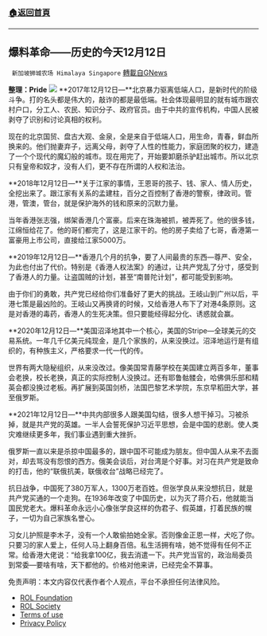 ###  [:house:返回首頁](https://github.com/ourhimalayas/txt)
---


## 爆料革命——历史的今天12月12日
` 新加坡狮城农场 Himalaya Singapore` [轉載自GNews](https://gnews.org/zh-hans/1897408/)

**整理：Pride**
![](https://assets.gnews.org/wp-content/uploads/2022/01/Screenshot-2022-01-23-162634.png)
**2017年12月12日—**北京暴力驱离低端人口，是新时代的阶级斗争。打的名头都是伟大的，敲诈的都是最低端。社会体现最明显的就有城市跟农村户口，分工人、农民、知识分子、政府官员。由于中共的宣传机构，中国人民被剥夺了识别和讨论真相的权利。

现在的北京国贸、盘古大观、金泉，全是来自于低端人口，用生命，青春，鲜血所换来的。他们抛妻弃子，远离父母，剥夺了人性的性能力，家庭团聚的权力，建造了一个个现代的魔幻般的城市。现在用完了，开始要卸磨杀驴赶出城市。所以北京只有皇帝和奴才，没有人们，更不存在所谓的人权和法治。

**2018年12月12日—**关于江家的事情，王恩哥的孩子、钱、家人、情人历史，全挖出来了。跟江家有关系的孟建柱，百分之百控制了香港的警察，律政司。管港，管澳，管台，就是保护海外的钱和原来的沉默力量。

当年香港张志强，绑架香港几个富豪。后来在珠海被抓，被弄死了。他的很多钱，江绵恒给花了。他的哥们都完了，这是江家干的。他的房子卖给了七哥，香港第一富豪用上市公司，直接给江家5000万。

**2019年12月12日—**香港几个月的抗争，要了人间最贵的东西—尊严、安全，为此也付出了代价。特别是《香港人权法案》的通过，让共产党乱了分寸，感受到了香港人的力量。让盗国贼的计划，甚至“南普陀计划”，都可能受到影响。

由于你们的勇敢，共产党已经给你们准备好了更大的挑战。王岐山到广州以后，平港七策是最凶险的。王岐山又再换肾的时候，又给香港人布下了对港4条原则。这是对香港的毒药，香港人的生死决策。但只要能经得起分化、诱惑就会赢。

**2020年12月12日—**美国沼泽地其中一个核心，美国的Stripe—全球美元的交易系统。一年几千亿美元纯现金，是几个家族的，从来没换过。沼泽地运行是有组织的，有种族主义，严格要求一代一代的传。

世界有两大隐秘组织，从来没改过。像美国常青藤学校在美国建立两百多年，董事会老换，校长老换，真正的实际控制人没换过。还有耶鲁骷髅会，哈佛俱乐部和精英会都没换过老板。再扩展到英国剑桥，法国巴黎艺术学院，东京早稻田大学，甚至俄罗斯。

**2021年12月12日—**中共内部很多人跟美国勾结，很多人想干掉习。习被杀掉，就是共产党的英雄。一半人会誓死保护习近平思想，会是中国的悲剧。使人类灾难继续更多年，我们事业遇到重大挫折。

俄罗斯一直以来是杀掠中国最多的，跟中国不可能成为朋友。但中国人从来不去面对，却去骂没有怨恨的西方。俄美会谈后，对台湾是个好事。对习在共产党是致命的打击，他的“联俄抗美，联俄收台”战略已经完了。

抗日战争，中国死了380万军人，1300万老百姓。但张学良从来没想抗日，就是共产党买通的一个走狗。在1936年改变了中国历史，以为灭了蒋介石，他就能当国民党老大。爆料革命永远小心像张学良这样的伪君子、假英雄，打着民族的幌子，一切为自己家族名誉心。

习女儿护照是李木子，没有一个人敢偷拍她全家。否则像金正恩一样，犬吃了你。只要习的家人爱上，任何人马上翻身百倍。私生活拥有啥，她不觉得有任何不正常。给香港大佬说：“给我拿100亿，我去消遣一下。共产党当官的，政治局委员到常委—要啥有啥，天下都他的。价格对他来讲，已经完全不算事。

 

免责声明：本文内容仅代表作者个人观点，平台不承担任何法律风险。

- [ROL Foundation](https://rolfoundation.org/)
- [ROL Society](https://rolsociety.org/)
- [Terms of use](https://gnews.org/terms-of-use-3/)
- [Privacy Policy](https://gnews.org/privacy-policy/)
